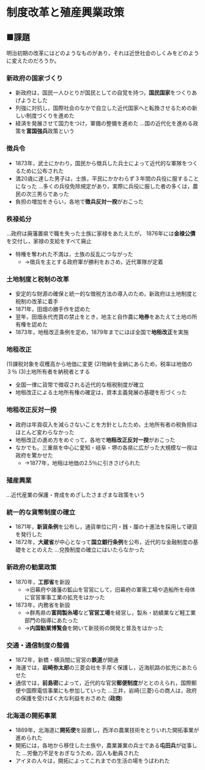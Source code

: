 # 制度改革と殖産興業政策

## ■課題
明治初期の改革にはどのようなものがあり，それは近世社会のしくみをどのように変えたのだろうか。

### 新政府の国家づくり
- 新政府は，国民一人ひとりが国民としての自覚を持つ，**国民国家**をつくりあげようとした
- 列強に対抗し，国際社会のなかで自立した近代国家へと転換させるための新しい制度づくりを進めた
- 経済を発展させて国力をつけ，軍備の整備を進めた
…国の近代化を進める政策を**富国強兵**政策という

### 徴兵令
- 1873年，武士にかわり，国民から徴兵した兵士によって近代的な軍隊をつくるために公布された
- 満20歳に達した男子は，士族，平民にかかわらず３年間の兵役に服することになった
…多くの兵役免除規定があり，実際に兵役に服した者の多くは，農民の次三男らであった
- 負担の増加をきらい，各地で**徴兵反対一揆**がおこった

### 秩禄処分
…政府は廃藩置県で職を失った士族に家禄をあたえたが，
1876年には**金禄公債**を交付し，家禄の支給をすべて廃止
- 特権を奪われた不満は，士族の反乱につながった
	- →徴兵を主とする政府軍が勝利をおさめ，近代軍隊が定着

### 土地制度と税制の改革
- 安定的な財源の確保と統一的な徴税方法の導入のため，新政府は土地制度と税制の改革に着手
- 1871年，田畑の勝手作を認めた
- 翌年，田畑永代売買の禁止をとき，地主と自作農に**地券**をあたえて土地の所有権を認めた
- 1873年，地租改正条例を定め，1879年までにほぼ全国で**地租改正**を実施

### 地租改正
(1)課税対象を収穫高から地価に変更
(2)物納を金納にあらため，税率は地価の３％
(3)土地所有者を納税者とする
- 全国一律に貨幣で徴収される近代的な租税制度が確立
- 地租改正による土地所有権の確定は，資本主義発展の基礎を形づくった

### 地租改正反対一揆
- 政府は年貢収入を減らさないことを方針としたため，土地所有者の税負担はほとんど変わらなかった
- 地租改正の進め方をめぐって，各地で**地租改正反対一揆**がおこった
- なかでも，三重県を中心に愛知・岐阜・堺の各県に広がった大規模な一揆は政府を驚かせた
	- →1877年，地租は地価の2.5％に引きさげられた

### 殖産興業
…近代産業の保護・育成をめざしたさまざまな政策をいう

### 統一的な貨幣制度の確立
- 1871年，**新貨条例**を公布し，通貨単位に円・銭・厘の十進法を採用して硬貨を発行した
- 1872年，**大蔵省**が中心となって**国立銀行条例**を公布，近代的な金融制度の基礎をととのえた
…兌換制度の確立にはいたらなかった

### 新政府の勧業政策
- 1870年，**工部省**を新設
	- →旧幕府や諸藩の鉱山を官営にして，旧幕府の軍需工場や造船所を母体に官営軍事工業の拡充をはかった
- 1873年，内務省を新設
	- →群馬県の**富岡製糸場**など**官営工場**を経営し，製糸・紡績業など軽工業部門の指導にあたった
	- →**内国勧業博覧会**を開いて新技術の開発と普及をはかった

### 交通・通信制度の整備
- 1872年，新橋・横浜間に官営の**鉄道**が開通
- 海運では，**岩崎弥太郎**の三菱会社を手厚く保護し，近海航路の拡充にあたらせた
- 通信では，**前島密**によって，近代的な官営**郵便制度**がととのえられ，国際郵便や国際電信事業にも参加していった
…三井，岩崎(三菱)らの商人は，政府の保護を受けばく大な利益をおさめた
(**政商**)

### 北海道の開拓事業
- 1869年，北海道に**開拓使**を設置し，西洋の農業技術をとりいれた開拓事業が進められた
- 開拓には，各地から移住した士族や，農業兼業の兵士である**屯田兵**が従事した
…労働力不足をおぎなうため，囚人も動員された
- アイヌの人々は，開拓によってこれまでの生活の場をうばわれた